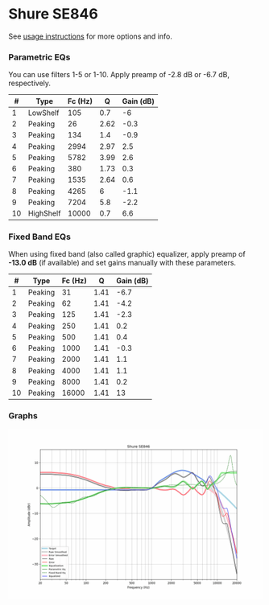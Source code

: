 # Shure SE846
See [usage instructions](https://github.com/jaakkopasanen/AutoEq#usage) for more options and info.

### Parametric EQs
You can use filters 1-5 or 1-10. Apply preamp of -2.8 dB or -6.7 dB, respectively.

|   # | Type      |   Fc (Hz) |    Q |   Gain (dB) |
|-----|-----------|-----------|------|-------------|
|   1 | LowShelf  |       105 | 0.7  |        -6   |
|   2 | Peaking   |        26 | 2.62 |        -0.3 |
|   3 | Peaking   |       134 | 1.4  |        -0.9 |
|   4 | Peaking   |      2994 | 2.97 |         2.5 |
|   5 | Peaking   |      5782 | 3.99 |         2.6 |
|   6 | Peaking   |       380 | 1.73 |         0.3 |
|   7 | Peaking   |      1535 | 2.64 |         0.6 |
|   8 | Peaking   |      4265 | 6    |        -1.1 |
|   9 | Peaking   |      7204 | 5.8  |        -2.2 |
|  10 | HighShelf |     10000 | 0.7  |         6.6 |

### Fixed Band EQs
When using fixed band (also called graphic) equalizer, apply preamp of **-13.0 dB** (if available) and set gains manually with these parameters.

|   # | Type    |   Fc (Hz) |    Q |   Gain (dB) |
|-----|---------|-----------|------|-------------|
|   1 | Peaking |        31 | 1.41 |        -6.7 |
|   2 | Peaking |        62 | 1.41 |        -4.2 |
|   3 | Peaking |       125 | 1.41 |        -2.3 |
|   4 | Peaking |       250 | 1.41 |         0.2 |
|   5 | Peaking |       500 | 1.41 |         0.4 |
|   6 | Peaking |      1000 | 1.41 |        -0.3 |
|   7 | Peaking |      2000 | 1.41 |         1.1 |
|   8 | Peaking |      4000 | 1.41 |         1.1 |
|   9 | Peaking |      8000 | 1.41 |         0.2 |
|  10 | Peaking |     16000 | 1.41 |        13   |

### Graphs
![](./Shure%20SE846.png)
